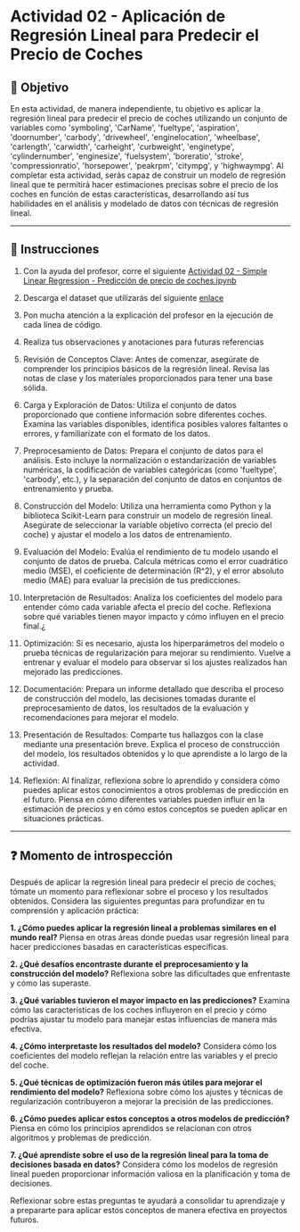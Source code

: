 # **Actividad 02 - Aplicación de Regresión Lineal para Predecir el Precio de Coches**

## 🎯 **Objetivo**
En esta actividad, de manera independiente, tu objetivo es aplicar la regresión lineal para predecir el precio de coches utilizando un conjunto de variables como 'symboling', 'CarName', 'fueltype', 'aspiration', 'doornumber', 'carbody', 'drivewheel', 'enginelocation', 'wheelbase', 'carlength', 'carwidth', 'carheight', 'curbweight', 'enginetype', 'cylindernumber', 'enginesize', 'fuelsystem', 'boreratio', 'stroke', 'compressionratio', 'horsepower', 'peakrpm', 'citympg', y 'highwaympg'. Al completar esta actividad, serás capaz de construir un modelo de regresión lineal que te permitirá hacer estimaciones precisas sobre el precio de los coches en función de estas características, desarrollando así tus habilidades en el análisis y modelado de datos con técnicas de regresión lineal.

---

## 📑 Instrucciones
1.	Con la ayuda del profesor, corre el siguiente [Actividad 02 - Simple Linear Regression - Predicción de precio de coches.ipynb](https://github.com/beduExpert/Machine-Learning-2024/blob/35fe9e611bdc213668cf635c3e796b222451d80e/Sesi%C3%B3n-03/Actividad-02/Actividad%2002%20-%20Simple%20Linear%20Regression%20-%20Predicci%C3%B3n%20de%20precio%20de%20coches.ipynb)

2.	Descarga el dataset que utilizarás del siguiente [enlace](https://www.kaggle.com/datasets/hellbuoy/car-price-prediction?resource=download)

3.	Pon mucha atención a la explicación del profesor en la ejecución de cada línea de código.

4.	Realiza tus observaciones y anotaciones para futuras referencias

5.	Revisión de Conceptos Clave: Antes de comenzar, asegúrate de comprender los principios básicos de la regresión lineal. Revisa las notas de clase y los materiales proporcionados para tener una base sólida.

6.	Carga y Exploración de Datos: Utiliza el conjunto de datos proporcionado que contiene información sobre diferentes coches. Examina las variables disponibles, identifica posibles valores faltantes o errores, y familiarízate con el formato de los datos.

7.	Preprocesamiento de Datos: Prepara el conjunto de datos para el análisis. Esto incluye la normalización o estandarización de variables numéricas, la codificación de variables categóricas (como 'fueltype', 'carbody', etc.), y la separación del conjunto de datos en conjuntos de entrenamiento y prueba.

8.	Construcción del Modelo: Utiliza una herramienta como Python y la biblioteca Scikit-Learn para construir un modelo de regresión lineal. Asegúrate de seleccionar la variable objetivo correcta (el precio del coche) y ajustar el modelo a los datos de entrenamiento.

9.	Evaluación del Modelo: Evalúa el rendimiento de tu modelo usando el conjunto de datos de prueba. Calcula métricas como el error cuadrático medio (MSE), el coeficiente de determinación (R^2), y el error absoluto medio (MAE) para evaluar la precisión de tus predicciones.

10.	Interpretación de Resultados: Analiza los coeficientes del modelo para entender cómo cada variable afecta el precio del coche. Reflexiona sobre qué variables tienen mayor impacto y cómo influyen en el precio final.¿

11.	Optimización: Si es necesario, ajusta los hiperparámetros del modelo o prueba técnicas de regularización para mejorar su rendimiento. Vuelve a entrenar y evaluar el modelo para observar si los ajustes realizados han mejorado las predicciones.

12.	Documentación: Prepara un informe detallado que describa el proceso de construcción del modelo, las decisiones tomadas durante el preprocesamiento de datos, los resultados de la evaluación y recomendaciones para mejorar el modelo.

13.	Presentación de Resultados: Comparte tus hallazgos con la clase mediante una presentación breve. Explica el proceso de construcción del modelo, los resultados obtenidos y lo que aprendiste a lo largo de la actividad.

14.	Reflexión: Al finalizar, reflexiona sobre lo aprendido y considera cómo puedes aplicar estos conocimientos a otros problemas de predicción en el futuro. Piensa en cómo diferentes variables pueden influir en la estimación de precios y en cómo estos conceptos se pueden aplicar en situaciones prácticas.



---

## ❓ **Momento de introspección**

Después de aplicar la regresión lineal para predecir el precio de coches, tómate un momento para reflexionar sobre el proceso y los resultados obtenidos. Considera las siguientes preguntas para profundizar en tu comprensión y aplicación práctica:

**1.	¿Cómo puedes aplicar la regresión lineal a problemas similares en el mundo real?** Piensa en otras áreas donde puedas usar regresión lineal para hacer predicciones basadas en características específicas.

**2.	¿Qué desafíos encontraste durante el preprocesamiento y la construcción del modelo?** Reflexiona sobre las dificultades que enfrentaste y cómo las superaste.

**3.	¿Qué variables tuvieron el mayor impacto en las predicciones?** Examina cómo las características de los coches influyeron en el precio y cómo podrías ajustar tu modelo para manejar estas influencias de manera más efectiva.

**4.	¿Cómo interpretaste los resultados del modelo?** Considera cómo los coeficientes del modelo reflejan la relación entre las variables y el precio del coche.

**5.	¿Qué técnicas de optimización fueron más útiles para mejorar el rendimiento del modelo?** Reflexiona sobre cómo los ajustes y técnicas de regularización contribuyeron a mejorar la precisión de las predicciones.

**6.	¿Cómo puedes aplicar estos conceptos a otros modelos de predicción?** Piensa en cómo los principios aprendidos se relacionan con otros algoritmos y problemas de predicción.

**7.	¿Qué aprendiste sobre el uso de la regresión lineal para la toma de decisiones basada en datos?** Considera cómo los modelos de regresión lineal pueden proporcionar información valiosa en la planificación y toma de decisiones.

Reflexionar sobre estas preguntas te ayudará a consolidar tu aprendizaje y a prepararte para aplicar estos conceptos de manera efectiva en proyectos futuros.





